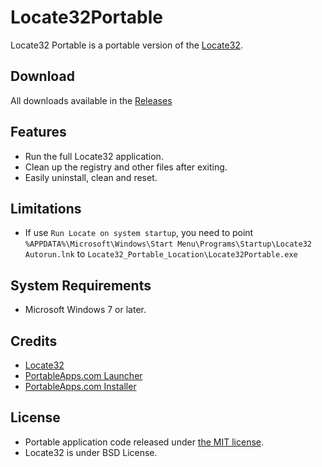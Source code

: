 # Locate32Portable
Locate32 Portable is a portable version of the [Locate32](https://sourceforge.net/projects/locate32/).

## Download
All downloads available in the [Releases](https://github.com/gek64/Locate32Portable/releases)

## Features
* Run the full Locate32 application.
* Clean up the registry and other files after exiting.
* Easily uninstall, clean and reset.

## Limitations
* If use `Run Locate on system startup`, you need to point `%APPDATA%\Microsoft\Windows\Start Menu\Programs\Startup\Locate32 Autorun.lnk` to `Locate32_Portable_Location\Locate32Portable.exe`

## System Requirements
* Microsoft Windows 7 or later.

## Credits
* [Locate32](https://sourceforge.net/projects/locate32/)
* [PortableApps.com Launcher](https://portableapps.com/apps/development/portableapps.com_launcher)
* [PortableApps.com Installer](https://portableapps.com/apps/development/portableapps.com_installer)

## License
* Portable application code released under [the MIT license](https://github.com/gek64/Locate32Portable/raw/main/LICENSE).
* Locate32 is under BSD License.
